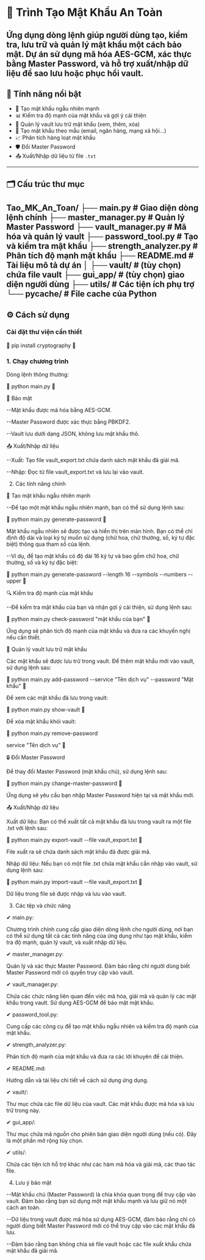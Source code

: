 # 🔐 Trình Tạo Mật Khẩu An Toàn

Ứng dụng dòng lệnh giúp người dùng tạo, kiểm tra, lưu trữ và quản lý mật khẩu một cách bảo mật. Dự án sử dụng mã hóa AES-GCM, xác thực bằng Master Password, và hỗ trợ xuất/nhập dữ liệu để sao lưu hoặc phục hồi vault.
---
## 🧩 Tính năng nổi bật
- 🔐 Tạo mật khẩu ngẫu nhiên mạnh
- 📊 Kiểm tra độ mạnh của mật khẩu và gợi ý cải thiện
- 📁 Quản lý vault lưu trữ mật khẩu (xem, thêm, xóa)
- 🧩 Tạo mật khẩu theo mẫu (email, ngân hàng, mạng xã hội…)
- 📈 Phân tích hàng loạt mật khẩu
- 🛡 Đổi Master Password
- 📤 Xuất/Nhập dữ liệu từ file `.txt`

---

## 🗂 Cấu trúc thư mục
Tao_MK_An_Toan/
├── main.py                  # Giao diện dòng lệnh chính
├── master_manager.py        # Quản lý Master Password
├── vault_manager.py         # Mã hóa và quản lý vault
├── password_tool.py         # Tạo và kiểm tra mật khẩu
├── strength_analyzer.py     # Phân tích độ mạnh mật khẩu
├── README.md                # Tài liệu mô tả dự án
│
├── vault/                   # (tùy chọn) chứa file vault
├── gui_app/                 # (tùy chọn) giao diện người dùng
├── utils/                   # Các tiện ích phụ trợ
└── __pycache__/             # File cache của Python
---

## ⚙️ Cách sử dụng

###  Cài đặt thư viện cần thiết


🎃 pip install cryptography 🎃

### 1. Chạy chương trình
Dòng lệnh thông thường:

🎃 python main.py 🎃

🔐 Bảo mật

--Mật khẩu được mã hóa bằng AES-GCM.

--Master Password được xác thực bằng PBKDF2.

--Vault lưu dưới dạng JSON, không lưu mật khẩu thô.

📤 Xuất/Nhập dữ liệu

--Xuất: Tạo file vault_export.txt chứa danh sách mật khẩu đã giải mã.

--Nhập: Đọc từ file vault_export.txt và lưu lại vào vault.


2. Các tính năng chính
   
🔑 Tạo mật khẩu ngẫu nhiên mạnh

--Để tạo một mật khẩu ngẫu nhiên mạnh, bạn có thể sử dụng lệnh sau:

🎃 python main.py generate-password 🎃

Mật khẩu ngẫu nhiên sẽ được tạo và hiển thị trên màn hình. Bạn có thể chỉ định độ dài và loại ký tự muốn sử dụng (chữ hoa, chữ thường, số, ký tự đặc biệt) thông qua tham số của lệnh.

--Ví dụ, để tạo mật khẩu có độ dài 16 ký tự và bao gồm chữ hoa, chữ thường, số và ký tự đặc biệt:

🎃 python main.py generate-password --length 16 --symbols --numbers --upper 🎃
   
🔍 Kiểm tra độ mạnh của mật khẩu

--Để kiểm tra mật khẩu của bạn và nhận gợi ý cải thiện, sử dụng lệnh sau:

🎃 python main.py check-password "mật khẩu của bạn" 🎃

Ứng dụng sẽ phân tích độ mạnh của mật khẩu và đưa ra các khuyến nghị nếu cần thiết.


📁 Quản lý vault lưu trữ mật khẩu

Các mật khẩu sẽ được lưu trữ trong vault. Để thêm mật khẩu mới vào vault, sử dụng lệnh sau:

🎃 python main.py add-password --service "Tên dịch vụ" --password "Mật khẩu" 🎃

Để xem các mật khẩu đã lưu trong vault: 

🎃 python main.py show-vault 🎃

Để xóa mật khẩu khỏi vault: 

🎃 python main.py remove-password 

service "Tên dịch vụ" 🎃


🔒 Đổi Master Password

Để thay đổi Master Password (mật khẩu chủ), sử dụng lệnh sau:

🎃 python main.py change-master-password 🎃

Ứng dụng sẽ yêu cầu bạn nhập Master Password hiện tại và mật khẩu mới.


📤 Xuất/Nhập dữ liệu

Xuất dữ liệu: Bạn có thể xuất tất cả mật khẩu đã lưu trong vault ra một file .txt với lệnh sau:

🎃 python main.py export-vault --file vault_export.txt 🎃

File xuất ra sẽ chứa danh sách mật khẩu đã được giải mã.

Nhập dữ liệu: Nếu bạn có một file .txt chứa mật khẩu cần nhập vào vault, sử dụng lệnh sau:

🎃 python main.py import-vault --file vault_export.txt 🎃

Dữ liệu trong file sẽ được nhập và lưu vào vault.


3. Các tệp và chức năng

✔ main.py:

Chương trình chính cung cấp giao diện dòng lệnh cho người dùng, nơi bạn có thể sử dụng tất cả các tính năng của ứng dụng như tạo mật khẩu, kiểm tra độ mạnh, quản lý vault, và xuất nhập dữ liệu.

✔ master_manager.py:

Quản lý và xác thực Master Password. Đảm bảo rằng chỉ người dùng biết Master Password mới có quyền truy cập vào vault.

✔ vault_manager.py:

Chứa các chức năng liên quan đến việc mã hóa, giải mã và quản lý các mật khẩu trong vault. Sử dụng AES-GCM để bảo mật mật khẩu.

✔ password_tool.py:

Cung cấp các công cụ để tạo mật khẩu ngẫu nhiên và kiểm tra độ mạnh của mật khẩu.

✔ strength_analyzer.py:

Phân tích độ mạnh của mật khẩu và đưa ra các lời khuyên để cải thiện.

✔ README.md:

Hướng dẫn và tài liệu chi tiết về cách sử dụng ứng dụng.

✔ vault/:

Thư mục chứa các file dữ liệu của vault. Các mật khẩu được mã hóa và lưu trữ trong này.

✔ gui_app/:

Thư mục chứa mã nguồn cho phiên bản giao diện người dùng (nếu có). Đây là một phần mở rộng tùy chọn.

✔ utils/:

Chứa các tiện ích hỗ trợ khác như các hàm mã hóa và giải mã, các thao tác file.


4. Lưu ý bảo mật
   
--Mật khẩu chủ (Master Password) là chìa khóa quan trọng để truy cập vào vault. Đảm bảo rằng bạn sử dụng một mật khẩu mạnh và lưu giữ nó một cách an toàn.

--Dữ liệu trong vault được mã hóa sử dụng AES-GCM, đảm bảo rằng chỉ có người dùng biết Master Password mới có thể truy cập vào các mật khẩu đã lưu.

--Đảm bảo rằng bạn không chia sẻ file vault hoặc các file xuất khẩu chứa mật khẩu đã giải mã.
